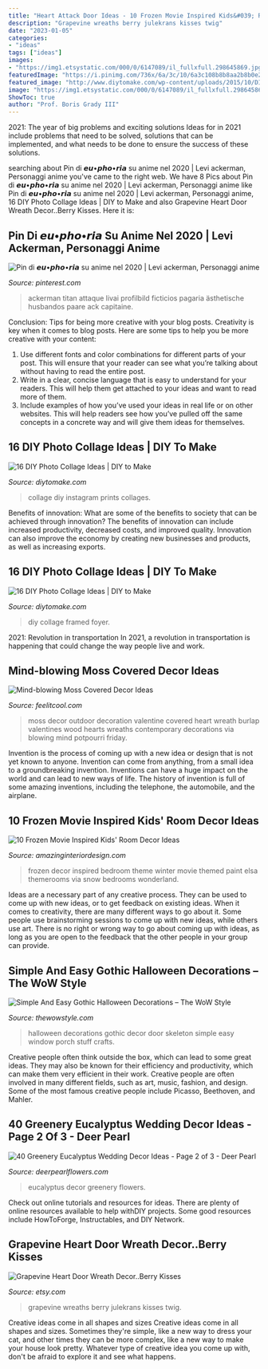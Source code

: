 ```yaml
---
title: "Heart Attack Door Ideas - 10 Frozen Movie Inspired Kids&#039; Room Decor Ideas"
description: "Grapevine wreaths berry julekrans kisses twig"
date: "2023-01-05"
categories:
- "ideas"
tags: ["ideas"]
images:
- "https://img1.etsystatic.com/000/0/6147089/il_fullxfull.298645869.jpg"
featuredImage: "https://i.pinimg.com/736x/6a/3c/10/6a3c108b8b8aa2b8b0e2e2e4b6003990.jpg"
featured_image: "http://www.diytomake.com/wp-content/uploads/2015/10/DIY-Framed-Photo-Collages.jpg"
image: "https://img1.etsystatic.com/000/0/6147089/il_fullxfull.298645869.jpg"
ShowToc: true
author: "Prof. Boris Grady III"
---
```



2021: The year of big problems and exciting solutions
Ideas for in 2021 include problems that need to be solved, solutions that can be implemented, and what needs to be done to ensure the success of these solutions.

	

		
searching about Pin di 𝙚𝙪•𝙥𝙝𝙤•𝙧𝙞𝙖 su anime nel 2020 | Levi ackerman, Personaggi anime you've came to the right web. We have 8 Pics about Pin di 𝙚𝙪•𝙥𝙝𝙤•𝙧𝙞𝙖 su anime nel 2020 | Levi ackerman, Personaggi anime like Pin di 𝙚𝙪•𝙥𝙝𝙤•𝙧𝙞𝙖 su anime nel 2020 | Levi ackerman, Personaggi anime, 16 DIY Photo Collage Ideas | DIY to Make and also Grapevine Heart Door Wreath Decor..Berry Kisses. Here it is:
		
    
## Pin Di 𝙚𝙪•𝙥𝙝𝙤•𝙧𝙞𝙖 Su Anime Nel 2020 | Levi Ackerman, Personaggi Anime

<img loading=lazy src="https://i.pinimg.com/736x/6a/3c/10/6a3c108b8b8aa2b8b0e2e2e4b6003990.jpg" onerror="this.onerror=null;this.src='https://tse2.mm.bing.net/th?id=OIP.TSr1KVha5EzS4WATvziolgHaJ3&amp;pid=15.1';" alt="Pin di 𝙚𝙪•𝙥𝙝𝙤•𝙧𝙞𝙖 su anime nel 2020 | Levi ackerman, Personaggi anime">

_Source: pinterest.com_

>ackerman titan attaque livai profilbild ficticios pagaria ästhetische husbandos paare ack capitaine. 

	

Conclusion: Tips for being more creative with your blog posts.
Creativity is key when it comes to blog posts. Here are some tips to help you be more creative with your content: 
1. Use different fonts and color combinations for different parts of your post. This will ensure that your reader can see what you’re talking about without having to read the entire post. 
2. Write in a clear, concise language that is easy to understand for your readers. This will help them get attached to your ideas and want to read more of them. 
3. Include examples of how you’ve used your ideas in real life or on other websites. This will help readers see how you’ve pulled off the same concepts in a concrete way and will give them ideas for themselves. 

    
## 16 DIY Photo Collage Ideas | DIY To Make

<img loading=lazy src="http://www.diytomake.com/wp-content/uploads/2015/10/DIY-Instagram-Photo-Collages.jpg" onerror="this.onerror=null;this.src='https://tse2.mm.bing.net/th?id=OIP.sgzigI7Krv9mLHJd4yJ0fwHaFj&amp;pid=15.1';" alt="16 DIY Photo Collage Ideas | DIY to Make">

_Source: diytomake.com_

>collage diy instagram prints collages. 

	

Benefits of innovation: What are some of the benefits to society that can be achieved through innovation?
The benefits of innovation can include increased productivity, decreased costs, and improved quality. Innovation can also improve the economy by creating new businesses and products, as well as increasing exports.

    
## 16 DIY Photo Collage Ideas | DIY To Make

<img loading=lazy src="http://www.diytomake.com/wp-content/uploads/2015/10/DIY-Framed-Photo-Collages.jpg" onerror="this.onerror=null;this.src='https://tse4.mm.bing.net/th?id=OIP.-3f67YtjQz0BfnFBLQhKXAHaLH&amp;pid=15.1';" alt="16 DIY Photo Collage Ideas | DIY to Make">

_Source: diytomake.com_

>diy collage framed foyer. 

	

2021: Revolution in transportation
In 2021, a revolution in transportation is happening that could change the way people live and work.

    
## Mind-blowing Moss Covered Decor Ideas

<img loading=lazy src="http://feelitcool.com/wp-content/uploads/2017/04/moss-covered-decor-ideas10.jpg" onerror="this.onerror=null;this.src='https://tse1.mm.bing.net/th?id=OIP.BfvdDVOjrBLTNATsFzGYFQHaKt&amp;pid=15.1';" alt="Mind-blowing Moss Covered Decor Ideas">

_Source: feelitcool.com_

>moss decor outdoor decoration valentine covered heart wreath burlap valentines wood hearts wreaths contemporary decorations via blowing mind potpourri friday. 

	

Invention is the process of coming up with a new idea or design that is not yet known to anyone. Invention can come from anything, from a small idea to a groundbreaking invention. Inventions can have a huge impact on the world and can lead to new ways of life. The history of invention is full of some amazing inventions, including the telephone, the automobile, and the airplane.

    
## 10 Frozen Movie Inspired Kids&#039; Room Decor Ideas

<img loading=lazy src="http://www.amazinginteriordesign.com/wp-content/uploads/2015/01/1013.jpg" onerror="this.onerror=null;this.src='https://tse4.mm.bing.net/th?id=OIP.cvFs7VI_mp9Fj32c-n4uKQHaFk&amp;pid=15.1';" alt="10 Frozen Movie Inspired Kids&#039; Room Decor Ideas">

_Source: amazinginteriordesign.com_

>frozen decor inspired bedroom theme winter movie themed paint elsa themerooms via snow bedrooms wonderland. 

	

Ideas are a necessary part of any creative process. They can be used to come up with new ideas, or to get feedback on existing ideas. When it comes to creativity, there are many different ways to go about it. Some people use brainstorming sessions to come up with new ideas, while others use art. There is no right or wrong way to go about coming up with ideas, as long as you are open to the feedback that the other people in your group can provide.

    
## Simple And Easy Gothic Halloween Decorations – The WoW Style

<img loading=lazy src="http://thewowstyle.com/wp-content/uploads/2016/06/Skeleton-Gothic-Halloween-Decorations.jpg" onerror="this.onerror=null;this.src='https://tse1.mm.bing.net/th?id=OIP.ES67yB2yk8lPAxvAXqzr0AHaKl&amp;pid=15.1';" alt="Simple And Easy Gothic Halloween Decorations – The WoW Style">

_Source: thewowstyle.com_

>halloween decorations gothic decor door skeleton simple easy window porch stuff crafts. 

	

Creative people often think outside the box, which can lead to some great ideas. They may also be known for their efficiency and productivity, which can make them very efficient in their work. Creative people are often involved in many different fields, such as art, music, fashion, and design. Some of the most famous creative people include Picasso, Beethoven, and Mahler.

    
## 40 Greenery Eucalyptus Wedding Decor Ideas - Page 2 Of 3 - Deer Pearl

<img loading=lazy src="https://www.deerpearlflowers.com/wp-content/uploads/2016/12/eucalyptus-leaves-wedding-chair-decor-details.jpg" onerror="this.onerror=null;this.src='https://tse3.mm.bing.net/th?id=OIP.byTLDkqRHmZ6SBaD2LsAPQHaLI&amp;pid=15.1';" alt="40 Greenery Eucalyptus Wedding Decor Ideas - Page 2 of 3 - Deer Pearl">

_Source: deerpearlflowers.com_

>eucalyptus decor greenery flowers. 

	

Check out online tutorials and resources for ideas. There are plenty of online resources available to help withDIY projects. Some good resources include HowToForge, Instructables, and DIY Network. 

    
## Grapevine Heart Door Wreath Decor..Berry Kisses

<img loading=lazy src="https://img1.etsystatic.com/000/0/6147089/il_fullxfull.298645869.jpg" onerror="this.onerror=null;this.src='https://tse4.mm.bing.net/th?id=OIP.LfEiATKeXrELpm0xQeEvZgHaJ4&amp;pid=15.1';" alt="Grapevine Heart Door Wreath Decor..Berry Kisses">

_Source: etsy.com_

>grapevine wreaths berry julekrans kisses twig. 

	

Creative ideas come in all shapes and sizes
Creative ideas come in all shapes and sizes. Sometimes they're simple, like a new way to dress your cat, and other times they can be more complex, like a new way to make your house look pretty. Whatever type of creative idea you come up with, don't be afraid to explore it and see what happens.

